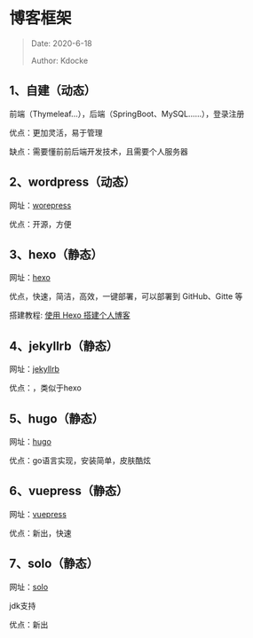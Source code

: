 # 博客框架

> Date: 2020-6-18
>
> Author: Kdocke

## 1、自建（动态）

前端（Thymeleaf...），后端（SpringBoot、MySQL......），登录注册

优点：更加灵活，易于管理

缺点：需要懂前前后端开发技术，且需要个人服务器

## 2、wordpress（动态）

网址：[worepress](https://wordpress.org)

优点：开源，方便

## 3、hexo（静态）

网址：[hexo](https://hexo.io)

优点，快速，简洁，高效，一键部署，可以部署到 GitHub、Gitte 等

搭建教程: [使用 Hexo 搭建个人博客](https://github.com/Kdocke/MyKnowledgeBase/blob/master/Tutorial/%E4%BD%BF%E7%94%A8%20Hexo%20%E6%90%AD%E5%BB%BA%E4%B8%AA%E4%BA%BA%E5%8D%9A%E5%AE%A2.md)

## 4、jekyllrb（静态）

网址：[jekyllrb](https://jekyllrb.com)

优点：，类似于hexo

## 5、hugo（静态）

网址：[hugo](https://www.gohugo.org)

优点：go语言实现，安装简单，皮肤酷炫

## 6、vuepress（静态）

网址：[vuepress](https://vuepress.vuejs.org)

优点：新出，快速

## 7、solo（静态）

网址：[solo](https://solo.b3log.org)

jdk支持

优点：新出